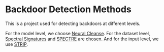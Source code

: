 # Backdoor Detection Methods

This is a project used for detecting backdoors at different levels.

For the model level, we choose [Neural Cleanse](https://people.cs.uchicago.edu/~ravenben/publications/pdf/backdoor-sp19.pdf). 
For the dataset level, [Spectral Signatures](https://arxiv.org/pdf/1811.00636.pdf) and [SPECTRE](https://arxiv.org/pdf/2104.11315.pdf) are chosen. 
And for the input level, we use [STRIP](https://arxiv.org/pdf/1902.06531.pdf).
